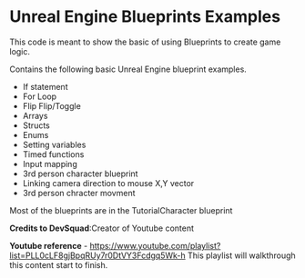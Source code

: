 # Unreal Engine Blueprints Examples

This code is meant to show the basic of using Blueprints to create game logic.

Contains the following basic Unreal Engine blueprint examples.

- If statement
- For Loop
- Flip Flip/Toggle 
- Arrays
- Structs
- Enums
- Setting variables
- Timed functions
- Input mapping
- 3rd person character blueprint
- Linking camera direction to mouse X,Y vector
- 3rd person chracter movment

Most of the blueprints are in the TutorialCharacter blueprint

**Credits to DevSquad**:Creator of Youtube content

**Youtube reference** - https://www.youtube.com/playlist?list=PLL0cLF8gjBpqRUy7r0DtVY3Fcdgq5Wk-h
This playlist will walkthrough this content start to finish.

